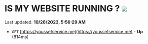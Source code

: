 # IS MY WEBSITE RUNNING ? [![](https://img.shields.io/static/v1?label=Sponsor&message=%E2%9D%A4&logo=GitHub&color=%23fe8e86)](https://github.com/sponsors/<username>)

Last updated: **10/26/2023, 5:56:29 AM**

- `GET` [https://youssefservice.me](https://youssefservice.me) - **Up** (814ms)
